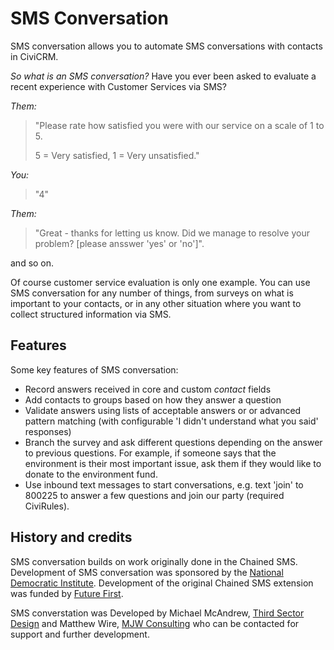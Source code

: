 # SMS Conversation

SMS conversation allows you to automate SMS conversations with contacts in CiviCRM.

*So what is an SMS conversation?* Have you ever been asked to evaluate a recent experience with Customer Services via SMS?

*Them:*
> "Please rate how satisfied you were with our service on a scale of 1 to 5.
>
> 5 = Very satisfied, 1 = Very unsatisfied."

*You:*
> "4"

*Them:*
> "Great - thanks for letting us know. Did we manage to resolve your problem? [please ansswer 'yes' or 'no']".

and so on.

Of course customer service evaluation is only one example. You can use SMS conversation for any number of things, from surveys on what is important to your contacts, or in any other situation where you want to collect structured information via SMS.


## Features

Some key features of SMS conversation:

* Record answers received in core and custom *contact* fields
* Add contacts to groups based on how they answer a question
* Validate answers using lists of acceptable answers or or advanced pattern matching (with configurable 'I didn't understand what you said' responses)
* Branch the survey and ask different questions depending on the answer to previous questions. For example, if someone says that the environment is their most important issue, ask them if they would like to donate to the environment fund.
* Use inbound text messages to start conversations, e.g. text 'join' to 800225 to answer a few questions and join our party (required CiviRules).

## History and credits

SMS conversation builds on work originally done in the Chained SMS. Development of SMS conversation was sponsored by the [National Democratic Institute](https://www.ndi.org/). Development of the original Chained SMS extension was funded by [Future First](http://futurefirst.org.uk/).

SMS converstation was Developed by Michael McAndrew, [Third Sector Design](https://3sd.io) and Matthew Wire, [MJW Consulting](https://www.mjwconsult.co.uk/) who can be contacted for support and further development.
